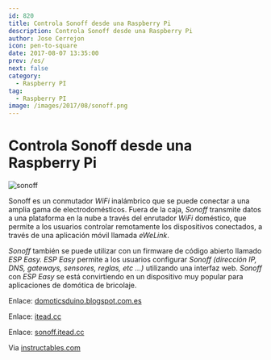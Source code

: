 ```yaml
---
id: 820
title: Controla Sonoff desde una Raspberry Pi
description: Controla Sonoff desde una Raspberry Pi
author: Jose Cerrejon
icon: pen-to-square
date: 2017-08-07 13:35:00
prev: /es/
next: false
category:
  - Raspberry PI
tag:
  - Raspberry PI
image: /images/2017/08/sonoff.png
---
```


# Controla Sonoff desde una Raspberry Pi

![sonoff](/images/2017/08/sonoff.png)

Sonoff es un conmutador *WiFi* inalámbrico que se puede conectar a una amplia gama de electrodomésticos. Fuera de la caja, *Sonoff* transmite datos a una plataforma en la nube a través del enrutador *WiFi* doméstico, que permite a los usuarios controlar remotamente los dispositivos conectados, a través de una aplicación móvil llamada *eWeLink*.

*Sonoff* también se puede utilizar con un firmware de código abierto llamado *ESP Easy. ESP Easy* permite a los usuarios configurar *Sonoff (dirección IP, DNS, gateways, sensores, reglas, etc ...)* utilizando una interfaz web. *Sonoff* con *ESP Easy* se está convirtiendo en un dispositivo muy popular para aplicaciones de domótica de bricolaje.

Enlace: [domoticsduino.blogspot.com.es](http://domoticsduino.blogspot.com.es/2017/07/home-automation-system-discovering.html)

Enlace: [itead.cc](https://www.itead.cc/wiki/Sonoff)

Enlace: [sonoff.itead.cc](http://sonoff.itead.cc/en/products/sonoff/sonoff-basic)

Via [instructables.com](http://www.instructables.com/id/Control-Sonoff-From-Raspberry-Pi/)